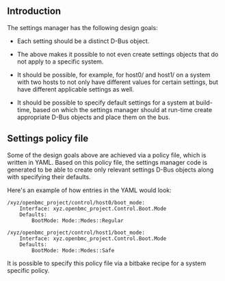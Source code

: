 ## Introduction

The settings manager has the following design goals:

* Each setting should be a distinct D-Bus object.

* The above makes it possible to not even create settings objects that do not
  apply to a specific system.

* It should be possible, for example, for host0/ and host1/ on a system with
  two hosts to not only have different values for certain settings, but
  have different applicable settings as well.

* It should be possible to specify default settings for a system at build-time,
  based on which the settings manager should at run-time create appropriate
  D-Bus objects and place them on the bus.

## Settings policy file

Some of the design goals above are achieved via a policy file, which is written
in YAML. Based on this policy file, the settings manager code is generated to be
able to create only relevant settings D-Bus objects along with specifying their
defaults.

Here's an example of how entries in the YAML would look:

```
/xyz/openbmc_project/control/host0/boot_mode:
    Interface: xyz.openbmc_project.Control.Boot.Mode
    Defaults:
        BootMode: Mode::Modes::Regular

/xyz/openbmc_project/control/host1/boot_mode:
    Interface: xyz.openbmc_project.Control.Boot.Mode
    Defaults:
        BootMode: Mode::Modes::Safe
```

It is possible to specify this policy file via a bitbake recipe for a system
specific policy.
